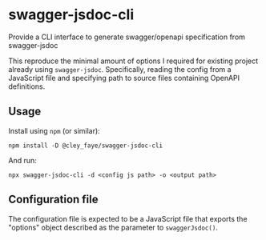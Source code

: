 swagger-jsdoc-cli
=================
Provide a CLI interface to generate swagger/openapi specification from swagger-jsdoc

This reproduce the minimal amount of options I required for existing project already using `swagger-jsdoc`.
Specifically, reading the config from a JavaScript file and specifying path to source files containing OpenAPI definitions.

Usage
-----
Install using `npm` (or similar):

```shell
npm install -D @cley_faye/swagger-jsdoc-cli
```

And run:

```shell
npx swagger-jsdoc-cli -d <config js path> -o <output path>
```

Configuration file
------------------
The configuration file is expected to be a JavaScript file that exports the "options" object described as the parameter to `swaggerJsdoc()`.
